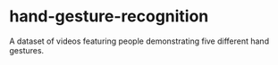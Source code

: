 # hand-gesture-recognition
A dataset of videos featuring people demonstrating five different hand gestures.
